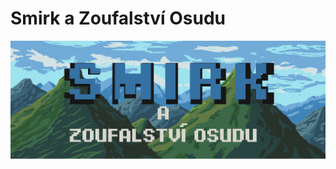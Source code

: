 # Smirk a Zoufalství Osudu
<img src="https://github.com/Hacker-ninjas/Smirk_a_Zoufalstvi_Osudu/blob/f5522f14b8535b704c8e20536d8f62732cbaad51/logo_hry.png">
